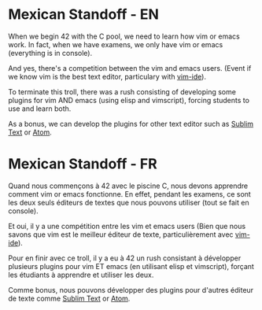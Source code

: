 # Mexican Standoff - EN

When we begin 42 with the C pool, we need to learn how vim or emacs work. In
fact, when we have examens, we only have vim or emacs (everything is in
console).

And yes, there's a competition between the vim and emacs users. (Event if we know vim is the best text editor, particulary with [vim-ide](https://github.com/vim-ide/vim-ide)).

To terminate this troll, there was a rush consisting of developing some plugins
for vim AND emacs (using elisp and vimscript), forcing students to use and learn both.

As a bonus, we can develop the plugins for other text editor such as [Sublim
Text](http://www.sublimtext.com) or [Atom](https//atom.io).

# Mexican Standoff - FR

Quand nous commençons à 42 avec le piscine C, nous devons apprendre comment vim or emacs fonctionne.
En effet, pendant les examens, ce sont les deux seuls éditeurs de textes que
nous pouvons utiliser (tout se fait en console).

Et oui, il y a une compétition entre les vim et emacs users (Bien que nous
savons que vim est le meilleur éditeur de texte, particulièrement avec
[vim-ide](https://github.com/vim-ide/vim-ide)).

Pour en finir avec ce troll, il y a eu à 42 un rush consistant à développer
plusieurs plugins pour vim ET emacs (en utilisant elisp et vimscript), forçant
les étudiants à apprendre et utiliser les deux.

Comme bonus, nous pouvons développer des plugins pour d'autres éditeur de texte
comme [Sublim Text](http://www.sublimetext.com/) or [Atom](https://atom.io/).
